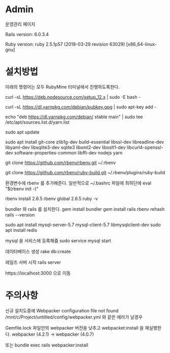 # Admin

운영관리 페이지

Rails version: 6.0.3.4

Ruby version: ruby 2.5.1p57 (2018-03-29 revision 63029) [x86_64-linux-gnu]

# 설치방법


아래의 명령어는 모두 RubyMine 터미널에서 진행하도록한다.

curl -sL https://deb.nodesource.com/setup_12.x | sudo -E bash -

curl -sL https://dl.yarnpkg.com/debian/pubkey.gpg | sudo apt-key add -

echo "deb https://dl.yarnpkg.com/debian/ stable main" | sudo tee /etc/apt/sources.list.d/yarn.list


sudo apt update

sudo apt install git-core zlib1g-dev build-essential libssl-dev libreadline-dev libyaml-dev libsqlite3-dev sqlite3 libxml2-dev libxslt1-dev libcurl4-openssl-dev software-properties-common libffi-dev nodejs yarn

git clone https://github.com/rbenv/rbenv.git ~/.rbenv

git clone https://github.com/rbenv/ruby-build.git ~/.rbenv/plugins/ruby-build

환경변수에 rbenv 를 추가해준다.
일반적으로 
~/.bashrc 파일에 최하단에
eval "$(rbenv init -)"

rbenv install 2.6.5
rbenv global 2.6.5
ruby -v

bundler 와 rails 를 설치한다.
gem install bundler
gem install rails
rbenv rehash
rails --version

sudo apt install mysql-server-5.7 mysql-client-5.7 libmysqlclient-dev
sudo apt install redis

mysql 을 서비스에 등록해줌
sudo service mysql start

데이터베이스 생성 
rake db:create


레일즈 서버 시작
rails server

https://localhost:3000 으로 이동


# 주의사항

신규 설치도중에 Webpacker configuration file not found /mnt/c/Project/untitled/config/webpacker.yml 와 같은 에러가 날경우

Gemfile.lock 파일안의 webpacker 버전을 낮추고 webpacket:install 을 재실행한다.
webpacker (4.2.1)  ->  webpacker (4.0.7)

또는 
bundle exec rails webpacker:install



